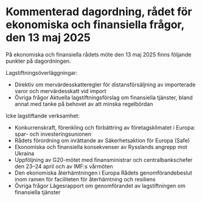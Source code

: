 # Kommenterad dagordning, rådet för ekonomiska och finansiella frågor, den 13 maj 2025

På ekonomiska och finansiella rådets möte den 13 maj 2025 finns följande punkter på dagordningen.

Lagstiftningsöverläggningar:

* Direktiv om mervärdesskatteregler för distansförsäljning av importerade varor och mervärdesskatt vid import
* Övriga frågor
  Aktuella lagstiftningsförslag om finansiella tjänster, bland annat med tanke på behovet av att minska regelbördan

Icke lagstiftande verksamhet:

* Konkurrenskraft, förenkling och förbättring av företagsklimatet i Europa: spar- och investeringsunionen
* Rådets förordning om inrättande av Säkerhetsaktion för Europa (Safe)
* Ekonomiska och finansiella konsekvenser av Rysslands angrepp mot Ukraina
* Uppföljning av G20-mötet med finansministrar och centralbankschefer den 23–24 april och av IMF:s vårmöten
* Den ekonomiska återhämtningen i Europa Rådets genomförandebeslut inom ramen för faciliteten för återhämtning och resiliens
* Övriga frågor
  Lägesrapport om genomförandet av lagstiftningen om finansiella tjänster
